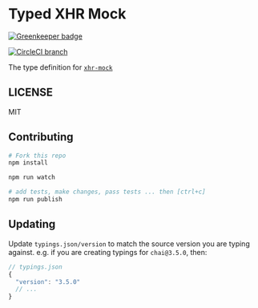 # Typed XHR Mock

[![Greenkeeper badge](https://badges.greenkeeper.io/effervescentia/typed-xhr-mock.svg)](https://greenkeeper.io/)

[![CircleCI branch](https://img.shields.io/circleci/project/effervescentia/typed-xhr-mock/master.svg?maxAge=2592000)]()

The type definition for [`xhr-mock`](https://github.com/jameslnewell/xhr-mock)

## LICENSE

MIT

## Contributing

```sh
# Fork this repo
npm install

npm run watch

# add tests, make changes, pass tests ... then [ctrl+c]
npm run publish
```

## Updating

Update `typings.json/version` to match the source version you are typing against.
e.g. if you are creating typings for `chai@3.5.0`, then:
```js
// typings.json
{
  "version": "3.5.0"
  // ...
}
```
